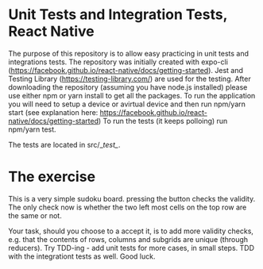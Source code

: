 # Unit Tests and Integration Tests, React Native
The purpose of this repository is to allow easy practicing in unit tests and integrations tests.
The repository was initially created with expo-cli (https://facebook.github.io/react-native/docs/getting-started).
Jest and Testing Library (https://testing-library.com/) are used for the testing.
After downloading the repository (assuming you have node.js installed) please use either npm or yarn install to get all the packages.
To run the application you will need to setup a device or avirtual device and then run npm/yarn start (see explanation here: https://facebook.github.io/react-native/docs/getting-started)
To run the tests (it keeps polloing) run npm/yarn test.

The tests are located in src/\__test\__.

# The exercise
This is a very simple sudoku board. pressing the button checks the validity.
The only check now is whether the two left most cells on the top row are the same or not.

Your task, should you choose to a accept it, is to add more validity checks, e.g. that the contents of rows, columns and subgrids are unique (through reducers).
Try TDD-ing - add unit tests for more cases, in small steps.
TDD with the integrationt tests as well.
Good luck.
